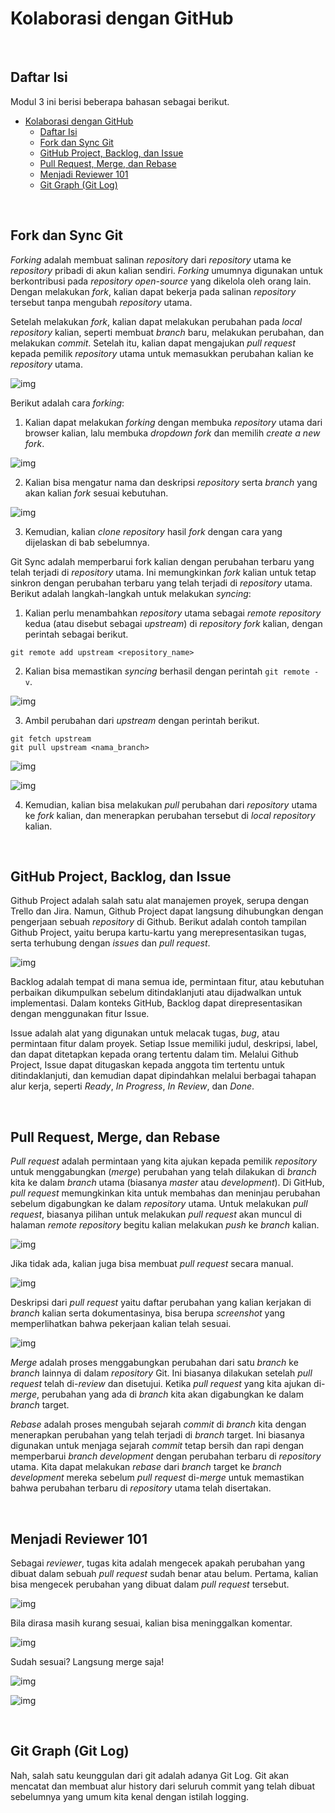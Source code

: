 # Kolaborasi dengan GitHub



</br>

## Daftar Isi

Modul 3 ini berisi beberapa bahasan sebagai berikut.

- [Kolaborasi dengan GitHub](#kolaborasi-dengan-github)
  - [Daftar Isi](#daftar-isi)
  - [Fork dan Sync Git](#fork-dan-sync-git)
  - [GitHub Project, Backlog, dan Issue](#github-project-backlog-dan-issue)
  - [Pull Request, Merge, dan Rebase](#pull-request-merge-dan-rebase)
  - [Menjadi Reviewer 101](#menjadi-reviewer-101)
  - [Git Graph (Git Log)](#git-graph-git-log)

</br>

## Fork dan Sync Git

*Forking* adalah membuat salinan *repositor*y dari *repository* utama ke *repository* pribadi di akun kalian sendiri. *Forking* umumnya digunakan untuk berkontribusi pada *repository open-source* yang dikelola oleh orang lain. Dengan melakukan *fork*, kalian dapat bekerja pada salinan *repository* tersebut tanpa mengubah *repository* utama.

Setelah melakukan *fork*, kalian dapat melakukan perubahan pada *local repository* kalian, seperti membuat *branch* baru, melakukan perubahan, dan melakukan *commit*. Setelah itu, kalian dapat mengajukan *pull request* kepada pemilik *repository* utama untuk memasukkan perubahan kalian ke *repository* utama.

![img](https://cdn.discordapp.com/attachments/1206040429368451093/1207001205167886356/featured.png?ex=65de0e78&is=65cb9978&hm=7d0e3ae3017c157dc646fcd5e49f798503767048848c4bf5812178e269bddfe6&)

Berikut adalah cara *forking*:

1. Kalian dapat melakukan *forking* dengan membuka *repository* utama dari browser kalian, lalu membuka *dropdown* *fork* dan memilih *create a new fork*.

![img](https://cdn.discordapp.com/attachments/1206040429368451093/1206137744632451093/image.png?ex=65daea4f&is=65c8754f&hm=812e66e3c845b77411c166895304f223ffdf1927b25a98a2c73bbd1894b994e0&)

2. Kalian bisa mengatur nama dan deskripsi *repository* serta *branch* yang akan kalian *fork* sesuai kebutuhan.

![img](https://cdn.discordapp.com/attachments/1206040429368451093/1206138904491851877/image.png?ex=65daeb63&is=65c87663&hm=896eebf3be8b31ee4163d1286c07b7ad35a8a49600c87058682a7e695b05accb&)

3. Kemudian, kalian *clone repository* hasil *fork* dengan cara yang dijelaskan di bab sebelumnya.

Git Sync adalah memperbarui fork kalian dengan perubahan terbaru yang telah terjadi di *repository* utama. Ini memungkinkan *fork* kalian untuk tetap sinkron dengan perubahan terbaru yang telah terjadi di *repository* utama. Berikut adalah langkah-langkah untuk melakukan *syncing*:

1. Kalian perlu menambahkan *repository* utama sebagai *remote repository* kedua (atau disebut sebagai *upstream*) di *repository* *fork* kalian, dengan perintah sebagai berikut.

```
git remote add upstream <repository_name>
```

2. Kalian bisa memastikan *syncing* berhasil dengan perintah `git remote -v`.

![img](https://cdn.discordapp.com/attachments/1206040429368451093/1206152017433853972/image.png?ex=65daf79a&is=65c8829a&hm=0163767eae6fb7f9046b3aa87840c5211ab111cb780ed1d35b421ba93c0a6642&)

3. Ambil perubahan dari *upstream* dengan perintah berikut. 

```
git fetch upstream
git pull upstream <nama_branch>
```

![img](https://cdn.discordapp.com/attachments/1206040429368451093/1206142586402897960/image.png?ex=65daeed1&is=65c879d1&hm=cd48bb2844d897eb08f182a0f7d480d9ba49aa0e0c0696df5b050f9069f9be11&)

![img](https://cdn.discordapp.com/attachments/1206040429368451093/1206142767583989770/image.png?ex=65daeefc&is=65c879fc&hm=9aca09244106808a6d29573022cb9a87338c4068f031b3274b7e4c46435428c8&)

4. Kemudian, kalian bisa melakukan *pull* perubahan dari *repository* utama ke *fork* kalian, dan menerapkan perubahan tersebut di *local repository* kalian.


</br>

## GitHub Project, Backlog, dan Issue

Github Project adalah salah satu alat manajemen proyek, serupa dengan Trello dan Jira. Namun, Github Project dapat langsung dihubungkan dengan pengerjaan sebuah *repository* di Github. Berikut adalah contoh tampilan Github Project, yaitu berupa kartu-kartu yang merepresentasikan tugas, serta terhubung dengan *issues* dan *pull request*.

![img](https://cdn.discordapp.com/attachments/1083700228907085946/1206143219033833502/image.png?ex=65daef68&is=65c87a68&hm=bce10d27a3a9e2c77a348ef2f381bb393fb72746e56e3887befebf4d8c60e947&)

Backlog adalah tempat di mana semua ide, permintaan fitur, atau kebutuhan perbaikan dikumpulkan sebelum ditindaklanjuti atau dijadwalkan untuk implementasi. Dalam konteks GitHub, Backlog dapat direpresentasikan dengan menggunakan fitur Issue. 

Issue adalah alat yang digunakan untuk melacak tugas, *bug*, atau permintaan fitur dalam proyek. Setiap Issue memiliki judul, deskripsi, label, dan dapat ditetapkan kepada orang tertentu dalam tim. Melalui Github Project, Issue dapat ditugaskan kepada anggota tim tertentu untuk ditindaklanjuti, dan kemudian dapat dipindahkan melalui berbagai tahapan alur kerja, seperti *Ready*, *In Progress*, *In Review*, dan *Done*.

</br>

## Pull Request, Merge, dan Rebase

*Pull request* adalah permintaan yang kita ajukan kepada pemilik *repository* untuk menggabungkan (*merge*) perubahan yang telah dilakukan di *branch* kita ke dalam *branch* utama (biasanya *master* atau *development*). Di GitHub, *pull request* memungkinkan kita untuk membahas dan meninjau perubahan sebelum digabungkan ke dalam *repository* utama. Untuk melakukan *pull request*, biasanya pilihan untuk melakukan *pull request* akan muncul di halaman *remote repository* begitu kalian melakukan *push* ke *branch* kalian. 

![img](https://cdn.discordapp.com/attachments/1206040429368451093/1206185789718011915/image.png?ex=65db170e&is=65c8a20e&hm=a71e56ebad15f32ae54407bccc374b90daf8687d42d1c469e7ba24e8c6f4e641&)

Jika tidak ada, kalian juga bisa membuat *pull request* secara manual.

![img](https://github.com/arsitektur-jaringan-komputer/modul-git/blob/26428b10c1a42734e5f0ba22d3ebbd4906b5abb5/3.%20Kolaborasi%20dengan%20GitHub/img/3-20.png)

Deskripsi dari *pull request* yaitu daftar perubahan yang kalian kerjakan di *branch* kalian serta dokumentasinya, bisa berupa *screenshot* yang memperlihatkan bahwa pekerjaan kalian telah sesuai.

![img](https://cdn.discordapp.com/attachments/1206040429368451093/1206186086833983509/image.png?ex=65db1754&is=65c8a254&hm=9e56da04064b84359c7fabff0f0aea348051d87b68038223e3e24e77187f9841&)

*Merge* adalah proses menggabungkan perubahan dari satu *branch* ke *branch* lainnya di dalam *repository* Git. Ini biasanya dilakukan setelah *pull request* telah di-*review* dan disetujui. Ketika *pull request* yang kita ajukan di-*merge*, perubahan yang ada di *branch* kita akan digabungkan ke dalam *branch* target.

*Rebase* adalah proses mengubah sejarah *commit* di *branch* kita dengan menerapkan perubahan yang telah terjadi di *branch* target. Ini biasanya digunakan untuk menjaga sejarah *commit* tetap bersih dan rapi dengan memperbarui *branch development* dengan perubahan terbaru di *repository* utama. Kita dapat melakukan *rebase* dari *branch* target ke *branch development* mereka sebelum *pull request* di-*merge* untuk memastikan bahwa perubahan terbaru di *repository* utama telah disertakan.

</br>

## Menjadi Reviewer 101

Sebagai *reviewer*, tugas kita adalah mengecek apakah perubahan yang dibuat dalam sebuah *pull request* sudah benar atau belum. Pertama, kalian bisa mengecek perubahan yang dibuat dalam *pull request* tersebut.

![img](https://github.com/arsitektur-jaringan-komputer/modul-git/blob/26428b10c1a42734e5f0ba22d3ebbd4906b5abb5/3.%20Kolaborasi%20dengan%20GitHub/img/3-22.png)

Bila dirasa masih kurang sesuai, kalian bisa meninggalkan komentar.

![img](https://github.com/arsitektur-jaringan-komputer/modul-git/blob/26428b10c1a42734e5f0ba22d3ebbd4906b5abb5/3.%20Kolaborasi%20dengan%20GitHub/img/3-23.png)

Sudah sesuai? Langsung merge saja!

![img](https://github.com/arsitektur-jaringan-komputer/modul-git/blob/26428b10c1a42734e5f0ba22d3ebbd4906b5abb5/3.%20Kolaborasi%20dengan%20GitHub/img/3-17.png)

![img](https://github.com/arsitektur-jaringan-komputer/modul-git/blob/26428b10c1a42734e5f0ba22d3ebbd4906b5abb5/3.%20Kolaborasi%20dengan%20GitHub/img/3-16.png)


</br>

## Git Graph (Git Log)

Nah, salah satu keunggulan dari git adalah adanya Git Log. Git akan mencatat dan membuat alur history dari seluruh commit yang telah dibuat sebelumnya yang umum kita kenal dengan istilah logging. 
